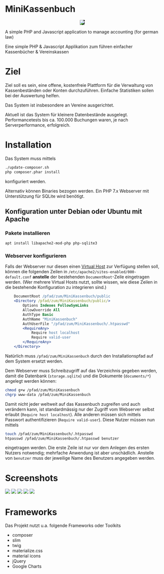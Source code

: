 # MiniKassenbuch
<p align="center">
  <img style="background-color:black" src="http://torsten-simon.de/pub/kassenbuch/badge.png">
</p>
<p>
A simple PHP and Javascript application to manage accounting (for german law)

Eine simple PHP &amp; Javascript Applikation zum führen einfacher Kassenbücher &amp; Vereinskassen
</p>

# Ziel
Ziel soll es sein, eine offene, kostenfreie Plattform für die Verwaltung von Kassenbeständen oder Konten durchzuführen. Einfache Statistiken sollen bei der Auswertung helfen.

Das System ist insbesondere an Vereine ausgerichtet.

Aktuell ist das System für kleinere Datenbestände ausgelegt. Performancetests bis ca. 100.000 Buchungen waren, je nach Serverperformance, erfolgreich.

# Installation
Das System muss mittels 
```sh
./update-composer.sh
php composer.phar install
```
konfiguriert werden.

Alternativ können Binaries bezogen werden. Ein PHP 7.x Webserver mit Unterstützung für SQLite wird benötigt.

## Konfiguration unter Debian oder Ubuntu mit Apache

### Pakete installieren
```sh
apt install libapache2-mod-php php-sqlite3
```

### Webserver konfigurieren

Falls der Webserver nur diesen einen
[Virtual Host](https://httpd.apache.org/docs/2.4/de/vhosts/name-based.html)
zur Verfügung stellen soll, können die folgenden Zeilen in
`/etc/apache2/sites-enabled/000-default.conf` **anstelle** der bestehenden
`DocumentRoot`-Zeile eingetragen werden. (Wer mehrere Virtual Hosts nutzt,
sollte wissen, wie diese Zeilen in die bestehende Konfiguration zu integrieren
sind.)
```apache
	DocumentRoot /pfad/zum/MiniKassenbuch/public
	<Directory /pfad/zum/MiniKassenbuch/public/>
		Options Indexes FollowSymLinks
		AllowOverride All
		AuthType Basic
		AuthName "MiniKassenbuch"
		AuthUserFile "/pfad/zum/MiniKassenbuch/.htpasswd"
		<RequireAny>
			Require host localhost
			Require valid-user
		</RequireAny>
	</Directory>
```
Natürlich muss `/pfad/zum/MiniKassenbuch` durch den Installationspfad auf
dem System ersetzt werden.

Dem Webserver muss Schreibzugriff auf das Verzeichnis gegeben werden, damit
die Datenbank (`storage.sqlite`) und die Dokumente (`documents/*`) angelegt
werden können:
```sh
chmod g+w /pfad/zum/MiniKassenbuch
chgrp www-data /pfad/zum/MiniKassenbuch
```

Damit nicht jeder weltweit auf das Kassenbuch zugreifen und auch verändern
kann, ist standardmässig nur der Zugriff vom Webserver selbst erlaubt
(`Require host localhost`). Alle anderen müssen sich mittels Passwort
authentifizieren (`Require valid-user`). Diese Nutzer müssen nun mittels
```sh
touch /pfad/zum/MiniKassenbuch/.htpasswd
htpasswd /pfad/zum/MiniKassenbuch/.htpasswd benutzer
```
eingetragen werden. Die erste Zeile ist nur vor dem Anlegen des ersten Nutzers
notwendig; mehrfache Anwendung ist aber unschädlich. Anstelle von `benutzer`
muss der jeweilige Name des Benutzers angegeben werden.


# Screenshots
![](http://torsten-simon.de/pub/kassenbuch/list.JPG)
![](http://torsten-simon.de/pub/kassenbuch/accounts.JPG)
![](http://torsten-simon.de/pub/kassenbuch/booking.JPG)
![](http://torsten-simon.de/pub/kassenbuch/stats.JPG)
![](http://torsten-simon.de/pub/kassenbuch/categories.JPG)

# Frameworks
Das Projekt nutzt u.a. folgende Frameworks oder Toolkits
- composer
- slim
- twig
- materialize.css
- material icons
- jQuery
- Google Charts
